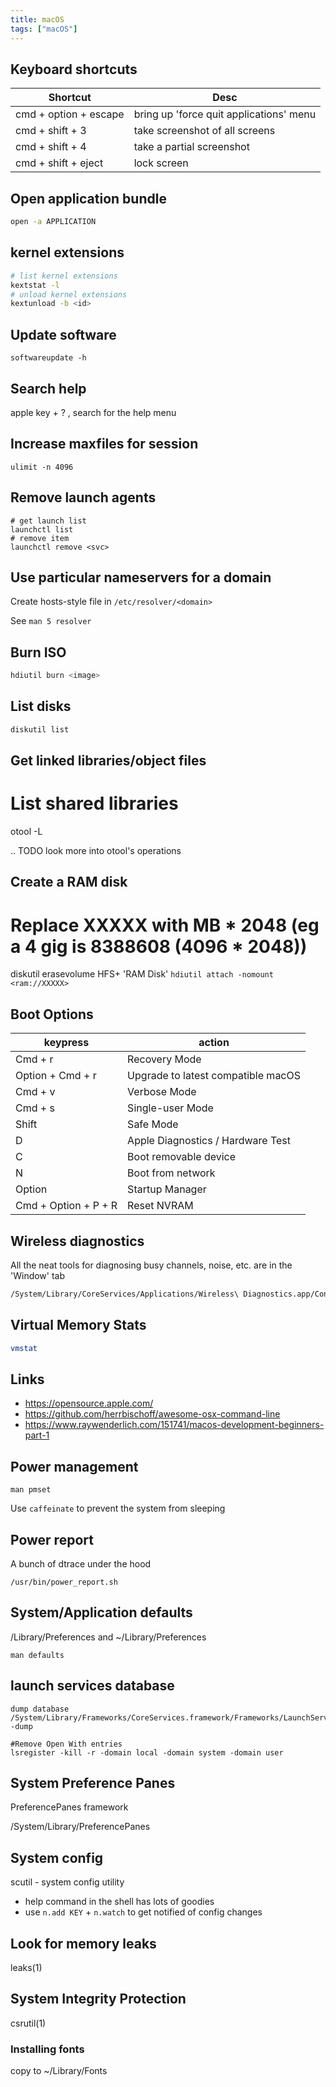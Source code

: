 ```yaml
---
title: macOS
tags: ["macOS"]
---
```


## Keyboard shortcuts

| Shortcut              | Desc                                    |
|-----------------------|-----------------------------------------|
| cmd + option + escape | bring up 'force quit applications' menu |
| cmd + shift + 3       | take screenshot of all screens          |
| cmd + shift + 4       | take a partial screenshot               |
| cmd + shift + eject   | lock screen                             |


Open application bundle
-----------------------
```bash
open -a APPLICATION
```

## kernel extensions
```bash
# list kernel extensions
kextstat -l
# unload kernel extensions
kextunload -b <id>
```

Update software
---------------
	softwareupdate -h


Search help
-----------
apple key + ? , search for the help menu

Increase maxfiles for session
-----------------------------

	ulimit -n 4096


Remove launch agents
--------------------

	# get launch list
	launchctl list
	# remove item
	launchctl remove <svc>


Use particular nameservers for a domain
---------------------------------------

Create hosts-style file in `/etc/resolver/<domain>`

See `man 5 resolver`


Burn ISO
--------
```bash
hdiutil burn <image>
```

List disks
----------
```bash
diskutil list
```

Get linked libraries/object files
---------------------------------



 # List shared libraries
 otool -L <executable>

.. TODO look more into otool's operations

Create a RAM disk
-----------------



 # Replace XXXXX with MB * 2048 (eg a 4 gig is 8388608 (4096 * 2048))
 diskutil erasevolume HFS+ 'RAM Disk' `hdiutil attach -nomount <ram://XXXXX>`

Boot Options
------------


| keypress             | action                             |
|----------------------|------------------------------------|
| Cmd + r              | Recovery Mode                      |
| Option + Cmd + r     | Upgrade to latest compatible macOS |
| Cmd + v              | Verbose Mode                       |
| Cmd + s              | Single-user Mode                   |
| Shift                | Safe Mode                          |
| D                    | Apple Diagnostics / Hardware Test  |
| C                    | Boot removable device              |
| N                    | Boot from network                  |
| Option               | Startup Manager                    |
| Cmd + Option + P + R | Reset NVRAM                        |


## Wireless diagnostics

All the neat tools for diagnosing busy channels, noise, etc. are in the 'Window' tab

```bash
/System/Library/CoreServices/Applications/Wireless\ Diagnostics.app/Contents/MacOS/Wireless\ Diagnostics
```

## Virtual Memory Stats
```bash
vmstat
```

Links
-----

* <https://opensource.apple.com/>
* <https://github.com/herrbischoff/awesome-osx-command-line>
* <https://www.raywenderlich.com/151741/macos-development-beginners-part-1>

Power management
----------------

``man pmset``

Use ``caffeinate`` to prevent the system from sleeping

Power report
------------

A bunch of dtrace under the hood

	/usr/bin/power_report.sh


System/Application defaults
---------------------------

/Library/Preferences and ~/Library/Preferences

``man defaults``

launch services database
------------------------
	dump database
	/System/Library/Frameworks/CoreServices.framework/Frameworks/LaunchServices.framework/Support/lsregister -dump
	
	#Remove Open With entries
	lsregister -kill -r -domain local -domain system -domain user


System Preference Panes
-----------------------
PreferencePanes framework

/System/Library/PreferencePanes

System config
-------------
scutil - system config utility
- help command in the shell has lots of goodies
- use ``n.add KEY`` + ``n.watch`` to get notified of config changes

Look for memory leaks
---------------------
leaks(1)

System Integrity Protection
---------------------------
csrutil(1)

### Installing fonts
copy to ~/Library/Fonts


